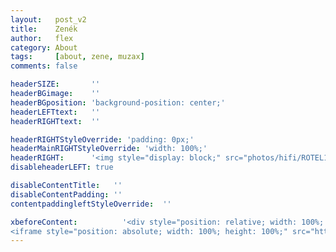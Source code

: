 ```yaml
---
layout:   post_v2
title:    Zenék
author:   flex
category: About
tags:     [about, zene, muzax]
comments: false

headerSIZE:       ''
headerBGimage:    ''
headerBGposition: 'background-position: center;'
headerLEFTtext:   ''
headerRIGHTtext:  ''

headerRIGHTStyleOverride: 'padding: 0px;'
headerMainRIGHTStyleOverride: 'width: 100%;'
headerRIGHT:	  '<img style="display: block;" src="photos/hifi/ROTEL1.png">'
disableheaderLEFT: true

disableContentTitle:   ''
disableContentPadding: ''
contentpaddingleftStyleOverride:  ''

xbeforeContent:          '<div style="position: relative; width: 100%; height: 0; padding-bottom: 56.25%;">
<iframe style="position: absolute; width: 100%; height: 100%;" src="https://www.youtube.com/embed/zcua9XzKVas" title="YouTube video player" frameborder="0" allow="accelerometer; autoplay; clipboard-write; encrypted-media; gyroscope; picture-in-picture" allowfullscreen></iframe></div>'
---
```

